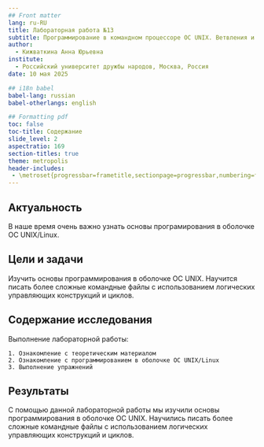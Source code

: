 ```yaml
---
## Front matter
lang: ru-RU
title: Лабораторная работа №13
subtitle: Программирование в командном процессоре ОС UNIX. Ветвления и циклы
author:
  - Кижваткина Анна Юрьевна
institute:
  - Российский университет дружбы народов, Москва, Россия
date: 10 мая 2025

## i18n babel
babel-lang: russian
babel-otherlangs: english

## Formatting pdf
toc: false
toc-title: Содержание
slide_level: 2
aspectratio: 169
section-titles: true
theme: metropolis
header-includes:
 - \metroset{progressbar=frametitle,sectionpage=progressbar,numbering=fraction}
---
```


## Актуальность

В наше время очень важно узнать основы програмирования в оболочке ОС UNIX/Linux.

## Цели и задачи

Изучить основы программирования в оболочке ОС UNIX. Научится писать более сложные командные файлы с использованием логических управляющих конструкций и циклов.

## Содержание исследования

Выполнение лабораторной работы:

	1. Ознакомление с теоретическим материалом
	2. Ознакомление с программированием в оболочке ОС UNIX/Linux
	3. Выполнение упражнений

## Результаты

С помощью данной лабораторной работы мы изучили основы программирования в оболочке ОС UNIX. Научились писать более сложные командные файлы с использованием логических управляющих конструкций и циклов.
